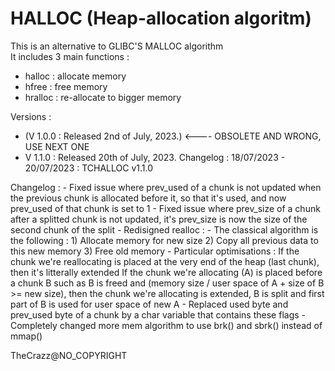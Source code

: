 # HALLOC (Heap-allocation algoritm)
This is an alternative to GLIBC'S MALLOC algorithm  
It includes 3 main functions :
- halloc : allocate memory
- hfree : free memory
- hralloc : re-allocate to bigger memory

Versions : 
- (V 1.0.0 : Released 2nd of July, 2023.) <---- OBSOLETE AND WRONG, USE NEXT ONE
- V 1.1.0 : Released 20th of July, 2023.
  Changelog :
  18/07/2023 - 20/07/2023 : TCHALLOC v1.1.0


Changelog :
	- Fixed issue where prev_used of a chunk is not updated when the previous chunk is allocated before it, so that it's used, and now prev_used of that chunk is set to 1
	- Fixed issue where prev_size of a chunk after a splitted chunk is not updated, it's prev_size is now the size of the second chunk of the split
	- Redisigned realloc :
		- The classical algorithm is the following :
			1) Allocate memory for new size
			2) Copy all previous data to this new memory
			3) Free old memory
		- Particular optimisations :
			If the chunk we're reallocating is placed at the very end of the heap (last chunk), then it's litterally extended
			If the chunk we're allocating (A) is placed before a chunk B such as B is freed and (memory size / user space of A + size of B >= new size), then the chunk we're allocating is extended, B is split and first part of B is used for user space of new A
	- Replaced used byte and prev_used byte of a chunk by a char variable that contains these flags
	- Completely changed more mem algorithm to use brk() and sbrk() instead of mmap()
			
TheCrazz@NO_COPYRIGHT
